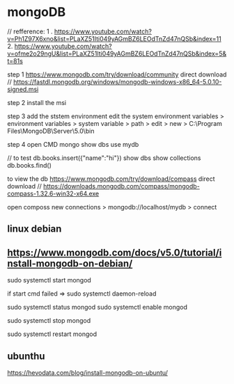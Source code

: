 # mongoDB

// refference: 
1 . https://www.youtube.com/watch?v=Ph1Z97X6xno&list=PLaXZ51Iti049yAGmBZ6LEOdTnZd47nQSb&index=11
2. https://www.youtube.com/watch?v=ofme2o29ngU&list=PLaXZ51Iti049yAGmBZ6LEOdTnZd47nQSb&index=5&t=81s

step 1 
https://www.mongodb.com/try/download/community
direct download // https://fastdl.mongodb.org/windows/mongodb-windows-x86_64-5.0.10-signed.msi

step 2
install the msi

step 3
add the ststem environment
edit the system environment variables > environment variables > system variable > path > edit > new > C:\Program Files\MongoDB\Server\5.0\bin

step 4
open CMD 
mongo
show dbs
use mydb

// to test
db.books.insert({"name":"hi"})
show dbs
show collections
db.books.find()


to view the db
https://www.mongodb.com/try/download/compass
direct download // https://downloads.mongodb.com/compass/mongodb-compass-1.32.6-win32-x64.exe

open composs
new connections > mongodb://localhost/mydb > connect



## linux debian 
## https://www.mongodb.com/docs/v5.0/tutorial/install-mongodb-on-debian/

sudo systemctl start mongod

if start cmd failed => sudo systemctl daemon-reload

sudo systemctl status mongod
sudo systemctl enable mongod

sudo systemctl stop mongod

sudo systemctl restart mongod


## ubunthu
https://hevodata.com/blog/install-mongodb-on-ubuntu/
